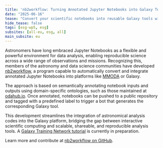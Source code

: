 ```yaml
---
title: 'nb2workflow: Turning Annotated Jupyter Notebooks into Galaxy Tools'
date: "2025-06-16"  
tease: "Convert your scientific notebooks into reusable Galaxy tools with just a tag."
hide_tease: false
tags: [esg-wp5, esg]
subsites: [all-eu, esg, all]
main_subsite: eu
---
```


Astronomers have long embraced Jupyter Notebooks as a flexible and powerful environment for data analysis, enabling reproducible science across a wide range of observations and missions. Recognizing this, members of the astronomy and data science communities have developed [nb2workflow](https://github.com/oda-hub/nb2workflow), a program capable to automatically convert and integrate annotated Jupyter Notebooks into platforms like [MMODA](https://www.astro.unige.ch/mmoda/) or Galaxy. 

The approach is based on semantically annotating notebook inputs and outputs using domain-specific ontologies, such as those maintained at [odahub.io](https://odahub.io/docs/guide-ontology/). Once annotated, notebooks can be pushed to a public repository and tagged with a predefined label to trigger a bot that generates the corresponding Galaxy tool.

This development streamlines the integration of astronomical analysis codes into the Galaxy platform, bridging the gap between interactive scientific computing and scalable, shareable, and reproducible analysis tools. A [Galaxy Training Network tutorial](https://training.galaxyproject.org/) is currently in preparation.

Learn more and contribute at [nb2workflow on GitHub](https://github.com/oda-hub/nb2workflow).
